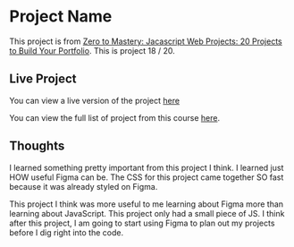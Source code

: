 # Project Name

This project is from [Zero to Mastery: Jacascript Web Projects: 20 Projects to Build Your Portfolio](https://academy.zerotomastery.io/p/javascript-projects).
This is project 18 / 20.

## Live Project

You can view a live version of the project [here](https://rperry99.github.io/splash-page/)

You can view the full list of project from this course [here](https://github.com/rperry99/ztm-20-javascript-projects).

## Thoughts

I learned something pretty important from this project I think. I learned just HOW useful Figma can be. The CSS for this project came together SO fast because it was already styled on Figma.

This project I think was more useful to me learning about Figma more than learning about JavaScript. This project only had a small piece of JS. I think after this project, I am going to start using Figma to plan out my projects before I dig right into the code.
